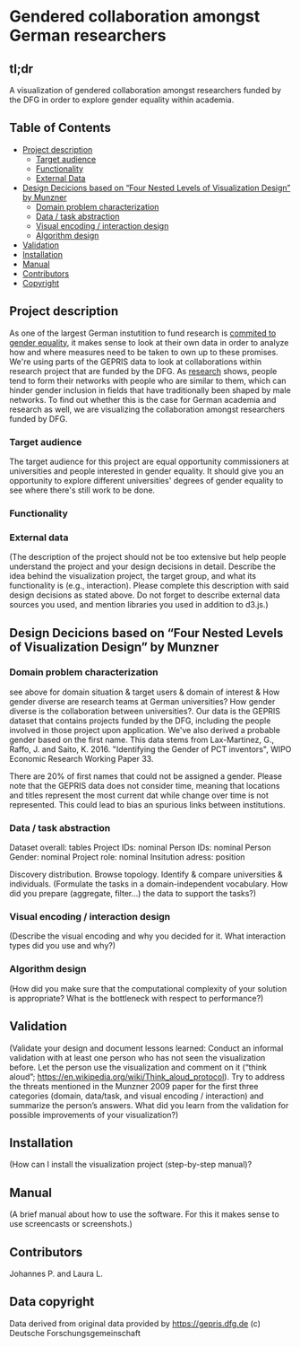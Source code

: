 # Gendered collaboration amongst German researchers

## tl;dr 
A visualization of gendered collaboration amongst researchers funded by the DFG in order to explore gender equality within academia.

## Table of Contents

* [Project description](#project-description)
  * [Target audience](#target)
  * [Functionality](#functionality)
  * [External Data](#external)
* [Design Decicions based on “Four Nested Levels of Visualization Design” by Munzner](#design)
  * [Domain problem characterization](#domain)
  * [Data / task abstraction](#abstraction)
  * [Visual encoding / interaction design](#encoding)
  * [Algorithm design](#algorithm)
* [Validation](#validation)
* [Installation](#installation)
* [Manual](#manual)
* [Contributors](#contributors)
* [Copyright](#copyright)

## <a name="project-description"></a> Project description
As one of the largest German instutition to fund research is [commited to gender equality](https://www.dfg.de/en/service/press/press_releases/2017/press_release_no_24/index.html "Press Release No. 24 | 5 July 2017"), it makes sense to look at their own data in order to analyze how and where measures need to be taken to own up to these promises. We're using parts of the GEPRIS data to look at collaborations within research project that are funded by the DFG. As [research](https://www.equityinstem.org/networks-metaanalysis/) shows, people tend to form their networks with people who are similar to them, which can hinder gender inclusion in fields that have traditionally been shaped by male networks. To find out whether this is the case for German academia and research as well, we are visualizing the collaboration amongst researchers funded by DFG.

###  <a name="target"></a> Target audience
The target audience for this project are equal opportunity commissioners at universities and people interested in gender equality. It should give you an opportunity to explore different universities' degrees of gender equality to see where there's still work to be done.

###  <a name="functionality"></a> Functionality
###  <a name="external"></a> External data

(The description of the project should not be too extensive but help people understand the project and your design decisions in detail. Describe the idea behind the visualization project, the target group, and what its functionality is (e.g., interaction). Please complete this description with said design decisions as stated above. Do not forget to describe external data sources you used, and mention libraries you used in addition to d3.js.)

##  <a name="design"></a> Design Decicions based on “Four Nested Levels of Visualization Design” by Munzner

### <a name="domain"></a> Domain problem characterization
see above for domain situation & target users & domain of interest & How gender diverse are research teams at German universities? How gender diverse is the collaboration between universities?. Our data is the GEPRIS dataset that contains projects funded by the DFG, including the people involved in those project upon application. We've also derived a probable gender based on the first name. This data stems from Lax-Martinez, G., Raffo, J. and Saito, K. 2016. "Identifying the Gender of PCT inventors", WIPO Economic Research Working Paper 33. 

There are 20% of first names that could not be assigned a gender. Please note that the GEPRIS data does not consider time, meaning that locations and titles represent the most current dat while change over time is not represented. This could lead to bias an spurious links between institutions.
           
### <a name="abstraction"></a> Data / task abstraction
Dataset overall: tables
Project IDs: nominal
Person IDs: nominal
Person Gender: nominal
Project role: nominal
Insitution adress: position

Discovery distribution. Browse topology. Identify & compare universities & individuals.
(Formulate the tasks in a domain-independent vocabulary. How did you prepare (aggregate, filter...) the data to support the tasks?)
           
### <a name="encoding"></a> Visual encoding / interaction design
(Describe the visual encoding and why you decided for it. What interaction types did you use and why?)
           
### <a name="algorithm"></a>Algorithm design
(How did you make sure that the computational complexity of your solution is appropriate? What is the bottleneck with respect to performance?)
            
## <a name="validation"></a> Validation 
(Validate your design and document lessons learned: Conduct an informal validation with at least one person who has not seen the visualization before. Let the person use the visualization and comment on it (“think aloud”; https://en.wikipedia.org/wiki/Think_aloud_protocol). Try to address the threats mentioned in the Munzner 2009 paper for the first three categories (domain, data/task, and visual encoding / interaction) and summarize the person’s answers. What did you learn from the validation for possible improvements of your visualization?)

## <a name="installation"></a> Installation
(How can I install the visualization project (step-by-step manual)? 

## <a name="manual"></a> Manual
(A brief manual about how to use the software. For this it makes sense to use screencasts or screenshots.)

## <a name="contributors"></a> Contributors
Johannes P. and Laura L.

## <a name="copyright"></a> Data copyright
Data derived from original data provided by https://gepris.dfg.de (c) Deutsche Forschungsgemeinschaft
